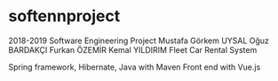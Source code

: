 # softennproject
2018-2019 Software Engineering Project
Mustafa Görkem UYSAL
Oğuz BARDAKÇI
Furkan ÖZEMİR
Kemal YILDIRIM
Fleet Car Rental System

Spring framework, Hibernate, Java with Maven
Front end with Vue.js
